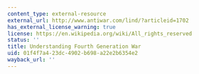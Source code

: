 ```yaml
---
content_type: external-resource
external_url: http://www.antiwar.com/lind/?articleid=1702
has_external_license_warning: true
license: https://en.wikipedia.org/wiki/All_rights_reserved
status: ''
title: Understanding Fourth Generation War
uid: 01f4f7a4-23dc-4902-b698-a22e2b6354e2
wayback_url: ''
---
```

